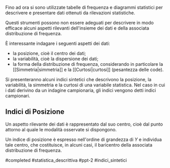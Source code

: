 Fino ad ora si sono utilizzate tabelle di frequenza e diagrammi statistici per descrivere e presentare dati ottenuti da rilevazioni statistiche. 

Questi strumenti possono non essere adeguati per descrivere in modo efficace alcuni aspetti rilevanti dell'insieme dei dati e della associata distribuzione di frequenza.

È interessante indagare i seguenti aspetti dei dati: 
* la posizione, cioè il centro dei dati;
* la variabilità, cioè la dispersione dei dati;
* la forma della distribuzione di frequenza, considerando in particolare la [[Simmetria|simmetria]] e la [[Curtosi|curtosi]] (pesantezza delle code).

Si presenteranno alcuni indici sintetici che descrivono la posizione, la variabilità, la simmetria e la curtosi di una variabile statistica. Nel caso in cui i dati derivino da un indagine campionaria, gli indici vengono detti indici campionari.

## Indici di Posizione

Un aspetto rilevante dei dati è rappresentato dal suo centro, cioè dal punto attorno al quale le modalità osservate si dispongono.

Un indice di posizione è espresso nell'ordine di grandezza di $Y$ e individua tale centro, che costituisce, in alcuni casi, il baricentro della associata distribuzione di frequenza. 

#completed 
#statistica_descrittiva 
#ppt-2 
#indici_sintetici